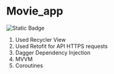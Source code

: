 # Movie_app

<img alt="Static Badge" src="https://img.shields.io/badge/:badgeContent">


1. Used Recycler View
2. Used Retofit for API HTTPS requests
3. Dagger Dependency Injection
4. MVVM
5. Coroutines
